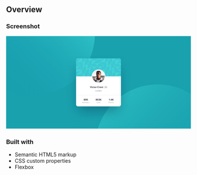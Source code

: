 ## Overview

### Screenshot

![](images/desktop-design.jpg)

### Built with

- Semantic HTML5 markup
- CSS custom properties
- Flexbox